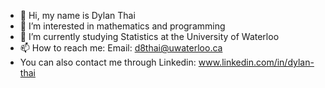 - 👋 Hi, my name is Dylan Thai
- 👀 I’m interested in mathematics and programming
- 🌱 I’m currently studying Statistics at the University of Waterloo
- 📫 How to reach me: Email: d8thai@uwaterloo.ca
- You can also contact me through Linkedin: www.linkedin.com/in/dylan-thai
